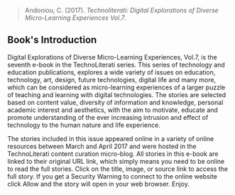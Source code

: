 > Andoniou, C. (2017). _Technoliterati: Digital Explorations of Diverse Micro-Learning Experiences Vol.7_.
## Book's Introduction
Digital Explorations of Diverse Micro-Learning Experiences, Vol.7, is the seventh e-book in the TechnoLiterati series. This series of technology and education publications, explores a wide variety of issues on education, technology, art, design, future technologies, digital life and many more, which can be considered as micro-learning experiences of a larger puzzle of teaching and learning with digital technologies. The stories are selected based on content value, diversity of information and knowledge, personal academic interest and aesthetics, with the aim to motivate, educate and promote understanding of the ever increasing intrusion and effect of technology to the human nature and life experience.

The stories included in this issue appeared online in a variety of online resources between March and April 2017 and were hosted in the TechnoLiterati content curation micro-blog. All stories in this e-book are linked to their original URL link, which simply means you need to be online to read the full stories. Click on the title, image, or source link to access the full story. If you get a Security Warning to connect to the online website click Allow and the story will open in your web browser. Enjoy.

